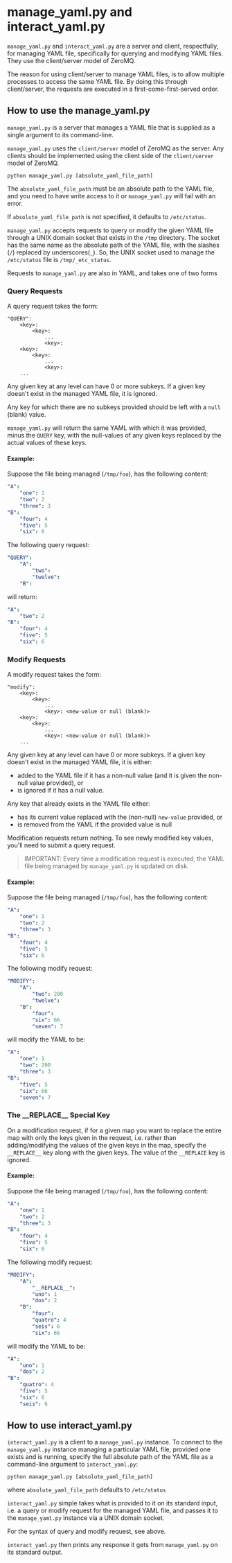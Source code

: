# manage_yaml.py and interact_yaml.py

``manage_yaml.py`` and ``interact_yaml.py`` are a server and client, respectfully, for managing YAML file,
specifically for querying and modifying YAML files.  They use the client/server model of ZeroMQ.

The reason for using client/server to manage YAML files, is to allow multiple processes to access the same YAML file.
By doing this through client/server, the requests are executed in a first-come-first-served order.

## How to use the manage_yaml.py

``manage_yaml.py`` is a server that manages a YAML file that is supplied as a single argument to its command-line.

``manage_yaml.py`` uses the ``client/server`` model of ZeroMQ as the server.  Any clients should be implemented
using the client side of the ``client/server`` model of ZeroMQ.

``python manage_yaml.py [absolute_yaml_file_path]``

The ``absolute_yaml_file_path`` must be an absolute path to the YAML file, and you need to have write access
to it or ``manage_yaml.py`` will fail with an error.

If ``absolute_yaml_file_path`` is not specified, it defaults to ``/etc/status``.

``manage_yaml.py`` accepts requests to query or modify the given YAML file through a UNIX domain socket that
exists in the ``/tmp`` directory.  The socket has the same name as the absolute path of the YAML file, with the
slashes (``/``) replaced by underscores(``_``).  So, the UNIX socket used to manage the ``/etc/status`` file is
``/tmp/_etc_status``.

Requests to ``manage_yaml.py`` are also in YAML, and takes one of two forms

### Query Requests

A query request takes the form:

```
"QUERY":
    <key>:
        <key>:
            ...
            <key>:
    <key>:
        <key>:
            ...
            <key>:
    ...
```

Any given key at any level can have 0 or more subkeys.  If a given key doesn't exist in the managed YAML file,
it is ignored.

Any key for which there are no subkeys provided should be left with a ``null`` (blank) value.

``manage_yaml.py`` will return the same YAML with which it was provided, minus the ``QUERY`` key,
with the null-values of any given keys replaced by the actual values of these keys.

#### Example:

Suppose the file being managed (``/tmp/foo``), has the following content:

```yaml
"A":
    "one": 1
    "two": 2
    "three": 3
"B":
    "four": 4
    "five": 5
    "six": 6
```

The following query request:

```yaml
"QUERY":
    "A":
        "two":
        "twelve":
    "B":
```

will return:

```yaml
"A":
    "two": 2
"B":
    "four": 4
    "five": 5
    "six": 6
```

### Modify Requests

A modify request takes the form:

```
"modify":
    <key>:
        <key>:
            ...
            <key>: <new-value or null (blank)>
    <key>:
        <key>:
            ...
            <key>: <new-value or null (blank)>
    ...
```

Any given key at any level can have 0 or more subkeys.  If a given key doesn't exist in the managed YAML file,
it is either:
* added to the YAML file if it has a non-null value (and it is given the non-null value provided), or
* is ignored if it has a null value.

Any key that already exists in the YAML file either:
* has its current value replaced with the (non-null) ``new-value`` provided, or
* is removed from the YAML if the provided value is null

Modification requests return nothing.  To see newly modified key values, you'll need to submit a query request.

> IMPORTANT:  Every time a modification request is executed, the YAML file being managed by ``manage_yaml.py``
> is updated on disk.

#### Example:

Suppose the file being managed (``/tmp/foo``), has the following content:

```yaml
"A":
    "one": 1
    "two": 2
    "three": 3
"B":
    "four": 4
    "five": 5
    "six": 6
```

The following modify request:

```yaml
"MODIFY":
    "A":
        "two": 200
        "twelve":
    "B":
        "four":
        "six": 66
        "seven": 7
```

will modify the YAML to be:

```yaml
"A":
    "one": 1
    "two": 200
    "three": 3
"B":
    "five": 5
    "six": 66
    "seven": 7
```

### The \_\_REPLACE__ Special Key

On a modification request, if for a given map you want to replace the entire map with only the keys given in the
request, i.e. rather than adding/modifying the values of the given keys in the map, specify the ``__REPLACE__`` key
along with the given keys.  The value of the ``__REPLACE`` key is ignored.

#### Example:

Suppose the file being managed (``/tmp/foo``), has the following content:

```yaml
"A":
    "one": 1
    "two": 2
    "three": 3
"B":
    "four": 4
    "five": 5
    "six": 6
```

The following modify request:

```yaml
"MODIFY":
    "A":
        "__REPLACE__":
        "uno": 1
        "dos": 2
    "B":
        "four":
        "quatro": 4
        "seis": 6
        "six": 66
```

will modify the YAML to be:

```yaml
"A":
    "uno": 1
    "dos": 2
"B":
    "quatro": 4
    "five": 5
    "six": 6
    "seis": 6
```


## How to use interact_yaml.py

``interact_yaml.py`` is a client to a ``manage_yaml.py`` instance.  To connect to the ``manage_yaml.py`` instance
managing a particular YAML file, provided one exists and is running, specify the full absolute path of the
YAML file as a command-line argument to ``interact_yaml.py``:

``python manage_yaml.py [absolute_yaml_file_path]``

where ``absolute_yaml_file_path`` defaults to ``/etc/status``


``interact_yaml.py`` simple takes what is provided to it on its standard input, i.e. a query or modify request for
the managed YAML file, and passes it to the ``manage_yaml.py`` instance via a UNIX domain socket.

For the syntax of query and modify request, see above.

``interact_yaml.py`` then prints any response it gets from ``manage_yaml.py`` on its standard output.
